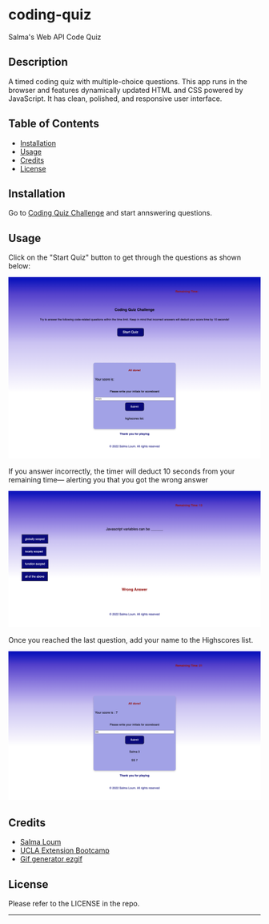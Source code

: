 # coding-quiz

Salma's Web API Code Quiz

## Description

A timed coding quiz with multiple-choice questions. This app runs in the browser and features dynamically updated HTML and CSS powered by JavaScript. It has clean, polished, and responsive user interface.

## Table of Contents

- [Installation](#installation)
- [Usage](#usage)
- [Credits](#credits)
- [License](#license)

## Installation

Go to [Coding Quiz Challenge](https://salmaloum.github.io/coding-quiz/) and start annswering questions.

## Usage

Click on the "Start Quiz" button to get through the questions as shown below:

![Coding quiz challenge app](./assets/images/app_1.png)

If you answer incorrectly, the timer will deduct 10 seconds from your remaining time— alerting you that you got the wrong answer

![application functions](./assets/images/app_2.png)

Once you reached the last question, add your name to the Highscores list.

![Highscores list](./assets/images/app_3.png)

## Credits

- [Salma Loum](https://github.com/SalmaLoum)
- [UCLA Extension Bootcamp](https://www.uclaextension.edu/?gclid=Cj0KCQiAgribBhDkARIsAASA5btdbwAz8x25r3b1deoRNIGxfkPFL11rAQMuCgQ7HYiqBH8CLr9CgLoaAktlEALw_wcB&gclsrc=aw.ds)
- [Gif generator ezgif](https://ezgif.com/)

## License

Please refer to the LICENSE in the repo.

---
